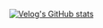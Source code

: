 [![Velog's GitHub stats](https://velog-readme-stats.vercel.app/api?name=songyy)](https://velog.io/@songyy)
